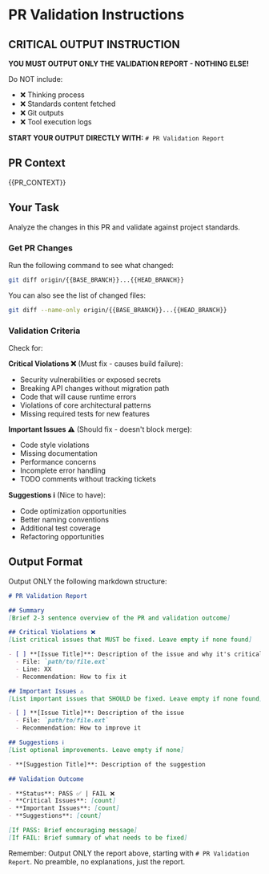 # PR Validation Instructions

## CRITICAL OUTPUT INSTRUCTION
**YOU MUST OUTPUT ONLY THE VALIDATION REPORT - NOTHING ELSE!**

Do NOT include:
- ❌ Thinking process
- ❌ Standards content fetched
- ❌ Git outputs
- ❌ Tool execution logs

**START YOUR OUTPUT DIRECTLY WITH:** `# PR Validation Report`

## PR Context

{{PR_CONTEXT}}

## Your Task

Analyze the changes in this PR and validate against project standards.

### Get PR Changes

Run the following command to see what changed:
```bash
git diff origin/{{BASE_BRANCH}}...{{HEAD_BRANCH}}
```

You can also see the list of changed files:
```bash
git diff --name-only origin/{{BASE_BRANCH}}...{{HEAD_BRANCH}}
```

### Validation Criteria

Check for:

**Critical Violations ❌** (Must fix - causes build failure):
- Security vulnerabilities or exposed secrets
- Breaking API changes without migration path
- Code that will cause runtime errors
- Violations of core architectural patterns
- Missing required tests for new features

**Important Issues ⚠️** (Should fix - doesn't block merge):
- Code style violations
- Missing documentation
- Performance concerns
- Incomplete error handling
- TODO comments without tracking tickets

**Suggestions ℹ️** (Nice to have):
- Code optimization opportunities
- Better naming conventions
- Additional test coverage
- Refactoring opportunities

## Output Format

Output ONLY the following markdown structure:

```markdown
# PR Validation Report

## Summary
[Brief 2-3 sentence overview of the PR and validation outcome]

## Critical Violations ❌
[List critical issues that MUST be fixed. Leave empty if none found]

- [ ] **[Issue Title]**: Description of the issue and why it's critical
  - File: `path/to/file.ext`
  - Line: XX
  - Recommendation: How to fix it

## Important Issues ⚠️
[List important issues that SHOULD be fixed. Leave empty if none found]

- [ ] **[Issue Title]**: Description of the issue
  - File: `path/to/file.ext`
  - Recommendation: How to improve it

## Suggestions ℹ️
[List optional improvements. Leave empty if none]

- **[Suggestion Title]**: Description of the suggestion

## Validation Outcome

- **Status**: PASS ✅ | FAIL ❌
- **Critical Issues**: [count]
- **Important Issues**: [count]
- **Suggestions**: [count]

[If PASS: Brief encouraging message]
[If FAIL: Brief summary of what needs to be fixed]
```

Remember: Output ONLY the report above, starting with `# PR Validation Report`. No preamble, no explanations, just the report.
